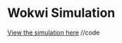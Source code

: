 # Wokwi Simulation
[View the simulation here](https://wokwi.com/projects/420700775080998913)
//code
